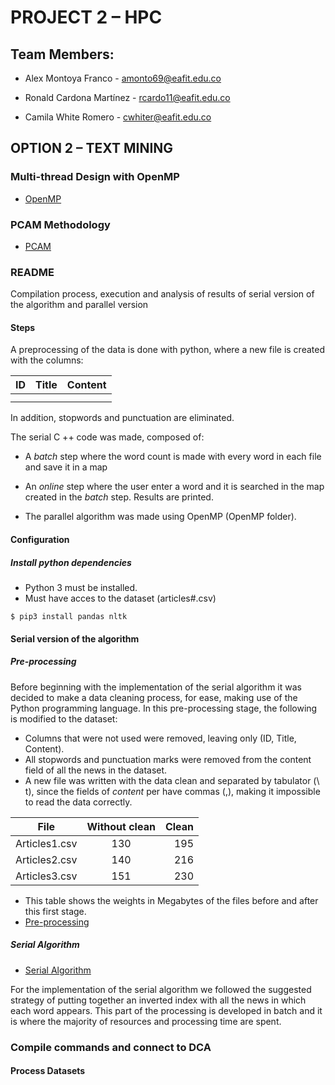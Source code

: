 # PROJECT 2 – HPC

## Team Members:

* Alex Montoya Franco - amonto69@eafit.edu.co

* Ronald Cardona Martínez - rcardo11@eafit.edu.co

* Camila White Romero - cwhiter@eafit.edu.co


##  OPTION 2 – TEXT MINING

### Multi-thread Design with OpenMP
* [OpenMP](openmp.md)

### PCAM Methodology
* [PCAM](pcam.md)

### README
Compilation process, execution and analysis of results of serial version of the algorithm and parallel version

#### Steps

A preprocessing of the data is done with python, where a new file is created with the columns:

| ID            | Title         | Content  |
| ------------- |:-------------:| --------:|
|               |               |          |
|               |               |          |

In addition, stopwords and punctuation are eliminated.

The serial C ++ code was made, composed of:

* A *batch* step where the word count is made with every word in each file and save it in a map
 
* An *online* step where the user enter a word and it is searched in the map created in the *batch* step.
Results are printed.

* The parallel algorithm was made using OpenMP (OpenMP folder).

#### Configuration

##### Install python dependencies
* Python 3 must be installed.
* Must have acces to the dataset (articles#.csv)

```
$ pip3 install pandas nltk
```

#### Serial version of the algorithm

##### Pre-processing

Before beginning with the implementation of the serial algorithm it was decided to make a data cleaning process, for ease, making use of the Python programming language. In this pre-processing stage, the following is modified to the dataset:

* Columns that were not used were removed, leaving only (ID, Title, Content).
* All stopwords and punctuation marks were removed from the content field of all the news in the dataset.
* A new file was written with the data clean and separated by tabulator (\ t), since the fields of *content* per have commas (,), making it impossible to read the data correctly.

| File          | Without clean | Clean    |
| ------------- |:-------------:| --------:|
| Articles1.csv | 130           | 195      |
| Articles2.csv | 140           | 216      |
| Articles3.csv | 151           | 230      |
* This table shows the weights in Megabytes of the files before and after this first stage.
* [Pre-processing](serial/etl.py)

##### Serial Algorithm
* [Serial Algorithm](serial/serial.cpp)

For the implementation of the serial algorithm we followed the suggested strategy of putting together an inverted index with all the news in which each word appears. This part of the processing is developed in batch and it is where the majority of resources and processing time are spent.

### Compile commands and connect to DCA

#### Process Datasets

